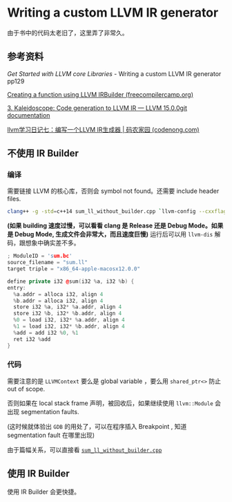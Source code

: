 # Writing a custom LLVM IR generator

由于书中的代码太老旧了，这里弄了非常久。

## 参考资料

*Get Started with LLVM core Libraries* -  Writing a custom LLVM IR generator pp129

[Creating a function using LLVM IRBuilder (freecompilercamp.org)](https://freecompilercamp.org/llvm-ir-func1/)

[3. Kaleidoscope: Code generation to LLVM IR — LLVM 15.0.0git documentation](https://llvm.org/docs/tutorial/MyFirstLanguageFrontend/LangImpl03.html)

[llvm学习日记七：编写一个LLVM IR生成器 | 码农家园 (codenong.com)](https://www.codenong.com/js9ac199bf1815/)

## 不使用 IR Builder 

### 编译

需要链接 LLVM 的核心库，否则会 symbol not found。还需要 include header files. 

```bash
clang++ -g -std=c++14 sum_ll_without_builder.cpp `llvm-config --cxxflags --ldflags --system-libs --libs core bitwriter` -o toy
```

**(如果 building 速度过慢，可以看看 clang 是 Release 还是 Debug Mode。如果是 Debug Mode, 生成文件会非常大，而且速度巨慢)**
运行后可以用 `llvm-dis` 解码，跟想象中确实差不多。

```cpp
; ModuleID = 'sum.bc'
source_filename = "sum.ll"
target triple = "x86_64-apple-macosx12.0.0"

define private i32 @sum(i32 %a, i32 %b) {
entry:
  %a.addr = alloca i32, align 4
  %b.addr = alloca i32, align 4
  store i32 %a, i32* %a.addr, align 4
  store i32 %b, i32* %b.addr, align 4
  %0 = load i32, i32* %a.addr, align 4
  %1 = load i32, i32* %b.addr, align 4
  %add = add i32 %0, %1
  ret i32 %add
}
```

### 代码

需要注意的是 `LLVMContext` 要么是 global variable ，要么用 `shared_ptr<>` 防止 out of scope. 

否则如果在 local stack frame 声明，被回收后，如果继续使用 `llvm::Module` 会出现 segmentation faults. 

(这时候就体验出 `GDB` 的用处了，可以在程序插入 Breakpoint , 知道 segmentation fault 在哪里出现)

由于篇幅关系，可以直接看 [`sum_ll_without_builder.cpp` ](../LLVM_Core_Libraries_Book/sum_ll_without_builder.cpp) 

## 使用 IR Builder 
使用 IR Builder 会更快捷。

